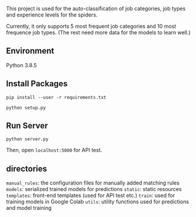 This project is used for the auto-classification of job categories, job types and experience levels for the spiders.

Currently, it only supports 5 most frequent job categories and 10 most frequence job types. (The rest need more data for the models to learn well.)

## Environment
Python 3.8.5


## Install Packages

```shell
pip install --user -r requirements.txt
```

```shell
python setup.py
```

## Run Server
```shell
python server.py
```
Then, open `localhost:5000` for API test.

## directories
`manual_rules`: the configuration files for manually added matching rules
`models`: serialized trained models for predictions
`static`: static resources
`templates`: front-end templates (used for API test etc.)
`train`: used for training models in Google Colab
`utils`: utility functions used for predictions and model training
